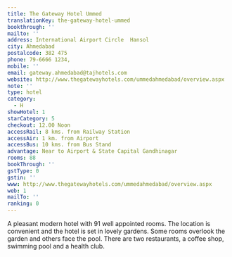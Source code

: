 ```yaml
---
title: The Gateway Hotel Ummed
translationKey: the-gateway-hotel-ummed
bookthrough: ''
mailto: ''
address: International Airport Circle  Hansol
city: Ahmedabad
postalcode: 382 475
phone: 79-6666 1234,
mobile: ''
email: gateway.ahmedabad@tajhotels.com
website: http://www.thegatewayhotels.com/ummedahmedabad/overview.aspx
note: ''
type: hotel
category:
  - H
showHotel: 1
starCategory: 5
checkout: 12.00 Noon
accessRail: 8 kms. from Railway Station
accessAir: 1 km. from Airport
accessBus: 10 kms. from Bus Stand
advantage: Near to Airport & State Capital Gandhinagar
rooms: 88
bookThrough: ''
gstType: 0
gstin: ''
www: http://www.thegatewayhotels.com/ummedahmedabad/overview.aspx
web: 1
mailTo: ''
ranking: 0
---
```







A pleasant modern hotel with 91 well appointed rooms. The location is convenient and the hotel is set in lovely gardens. Some rooms overlook the garden and others face the pool. There are two restaurants, a coffee shop, swimming pool and a health club.